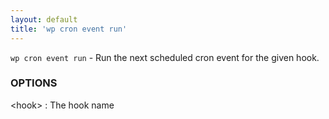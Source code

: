 ```yaml
---
layout: default
title: 'wp cron event run'
---
```


`wp cron event run` - Run the next scheduled cron event for the given hook.

### OPTIONS

&lt;hook&gt;
: The hook name

